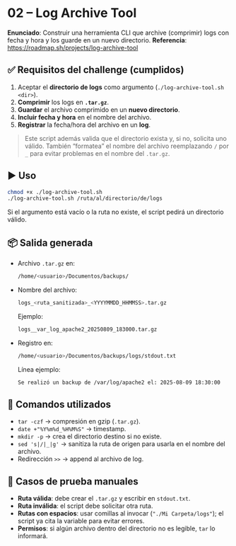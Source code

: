 # 02 – Log Archive Tool

**Enunciado**: Construir una herramienta CLI que archive (comprimir) logs con fecha y hora y los guarde en un nuevo directorio.
 **Referencia**: https://roadmap.sh/projects/log-archive-tool
## ✅ Requisitos del challenge (cumplidos)

1. Aceptar el **directorio de logs** como argumento (`./log-archive-tool.sh <dir>`).
2. **Comprimir** los logs en **`.tar.gz`**.
3. **Guardar** el archivo comprimido en un **nuevo directorio**.
4. **Incluir fecha y hora** en el nombre del archivo.
5. **Registrar** la fecha/hora del archivo en un **log**.

> Este script además valida que el directorio exista y, si no, solicita uno válido. También “formatea” el nombre del archivo reemplazando `/` por `_` para evitar problemas en el nombre del `.tar.gz`.

## ▶️ Uso

```bash
chmod +x ./log-archive-tool.sh
./log-archive-tool.sh /ruta/al/directorio/de/logs
```

Si el argumento está vacío o la ruta no existe, el script pedirá un directorio válido.

## 📦 Salida generada

- Archivo `.tar.gz` en:

  ```bash
  /home/<usuario>/Documentos/backups/
  ```

- Nombre del archivo:

  ```bash
  logs_<ruta_sanitizada>_<YYYYMMDD_HHMMSS>.tar.gz
  ```

  Ejemplo:

  ```bash
  logs__var_log_apache2_20250809_183000.tar.gz
  ```

- Registro en:

  ```bash
  /home/<usuario>/Documentos/backups/logs/stdout.txt
  ```

  Línea ejemplo:

  ```bash
  Se realizó un backup de /var/log/apache2 el: 2025-08-09 18:30:00
  ```

## 🔧 Comandos utilizados

- `tar -czf` → compresión en gzip (`.tar.gz`).
- `date +"%Y%m%d_%H%M%S"` → timestamp.
- `mkdir -p` → crea el directorio destino si no existe.
- `sed 's|/|_|g'` → sanitiza la ruta de origen para usarla en el nombre del archivo.
- Redirección `>>` → append al archivo de log.

## 🧪 Casos de prueba manuales

- **Ruta válida**: debe crear el `.tar.gz` y escribir en `stdout.txt`.
- **Ruta inválida**: el script debe solicitar otra ruta.
- **Rutas con espacios**: usar comillas al invocar (`"./Mi Carpeta/logs"`); el script ya cita la variable para evitar errores.
- **Permisos**: si algún archivo dentro del directorio no es legible, `tar` lo informará.
